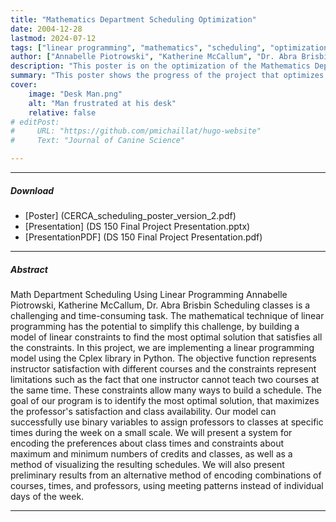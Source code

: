 ```yaml
---
title: "Mathematics Department Scheduling Optimization" 
date: 2004-12-28
lastmod: 2024-07-12
tags: ["linear programming", "mathematics", "scheduling", "optimization", "CERCA"]
author: ["Annabelle Piotrowski", "Katherine McCallum", "Dr. Abra Brisbin"]
description: "This poster is on the optimization of the Mathematics Department Scheduling process using linear programming." 
summary: "This poster shows the progress of the project that optimizes preferences for scheduling classes for a semester in the mathematics department" 
cover:
    image: "Desk Man.png"
    alt: "Man frustrated at his desk"
    relative: false
# editPost:
#     URL: "https://github.com/pmichaillat/hugo-website"
#     Text: "Journal of Canine Science"

---
```


---

##### Download

+ [Poster] (CERCA_scheduling_poster_version_2.pdf)
+ [Presentation] (DS 150 Final Project Presentation.pptx)
+ [PresentationPDF] (DS 150 Final Project Presentation.pdf)
<!-- + [Paper](paper2.pdf)
+ [Online appendix](appendix2.pdf)
+ [Code and data](https://github.com/pmichaillat/wunk) -->

---

##### Abstract
Math Department Scheduling Using Linear Programming
Annabelle Piotrowski, Katherine McCallum, Dr. Abra Brisbin
Scheduling classes is a challenging and time-consuming task. The mathematical technique of linear
programming has the potential to simplify this challenge, by building a model of linear constraints to find the most
optimal solution that satisfies all the constraints. In this project, we are implementing a linear programming model
using the Cplex library in Python. The objective function represents instructor satisfaction with different courses
and the constraints represent limitations such as the fact that one instructor cannot teach two courses at the
same time. These constraints allow many ways to build a schedule. The goal of our program is to identify the
most optimal solution, that maximizes the professor's satisfaction and class availability. Our model can
successfully use binary variables to assign professors to classes at specific times during the week on a small
scale. We will present a system for encoding the preferences about class times and constraints about maximum
and minimum numbers of credits and classes, as well as a method of visualizing the resulting schedules. We will
also present preliminary results from an alternative method of encoding combinations of courses, times, and
professors, using meeting patterns instead of individual days of the week.

---
<!-- 
##### Figure 2: Dimensions of a sausage dog

![](paper2.png)

--- -->
<!-- 
##### Citation

Prinzel, Florianus, and Moritz-Maria von Igelfeld. 2004. "The Finer Points of Sausage Dogs." *Journal of Canine Science* 43 (2): 89–109. http://www.alexandermccallsmith.com/book/the-finer-points-of-sausage-dogs.

```BibTeX
@article{PI04,
author = {Florianus Prinzel and Moritz-Maria von Igelfeld},
year = {2004},
title ={The Finer Points of Sausage Dogs},
journal = {Journal of Canine Science},
volume = {43},
number = {2},
pages = {89--109},
url = {http://www.alexandermccallsmith.com/book/the-finer-points-of-sausage-dogs}}
```

--- -->

<!-- ##### Related material

+ [Presentation slides](presentation2.pdf)
+ [Wikipedia entry](https://en.wikipedia.org/wiki/The_Finer_Points_of_Sausage_Dogs) -->
